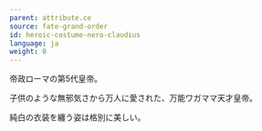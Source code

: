 ```yaml
---
parent: attribute.ce
source: fate-grand-order
id: heroic-costume-nero-claudius
language: ja
weight: 0
---
```


帝政ローマの第5代皇帝。

子供のような無邪気さから万人に愛された、万能ワガママ天才皇帝。

純白の衣装を纏う姿は格別に美しい。
